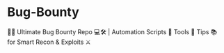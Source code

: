 # Bug-Bounty
 🔐✨ Ultimate Bug Bounty Repo 💻🛠️ | Automation Scripts 🚀 Tools 🧰 Tips 📚 for Smart Recon & Exploits ⚔️
